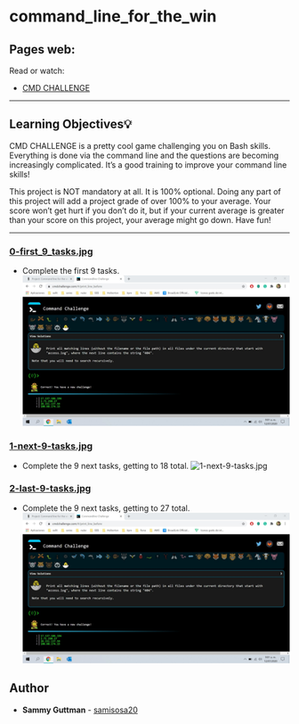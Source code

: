 # command_line_for_the_win

## Pages web:
Read or watch:
* [CMD CHALLENGE](https://cmdchallenge.com/)


---
## Learning Objectives:bulb:
CMD CHALLENGE is a pretty cool game challenging you on Bash skills. Everything is done via the command line and the questions are becoming increasingly complicated. It’s a good training to improve your command line skills!

This project is NOT mandatory at all. It is 100% optional. Doing any part of this project will add a project grade of over 100% to your average. Your score won’t get hurt if you don’t do it, but if your current average is greater than your score on this project, your average might go down. Have fun!

---

### [0-first_9_tasks.jpg](./0-first_9_tasks.jpg)
* Complete the first 9 tasks.
![0-first_9_tasks.jpg](https://github.com/samisosa20/holberton-system_engineering-devops/blob/master/command_line_for_the_win/0-first_9_tasks.jpg)

### [1-next-9-tasks.jpg](./1-next-9-tasks.jpg)
* Complete the 9 next tasks, getting to 18 total.
![1-next-9-tasks.jpg](https://raw.githubusercontent.com/samisosa20/repositorio/holberton-system_engineering-devops/blob/master/command_line_for_the_win/0-first_9_tasks.jpg)

### [2-last-9-tasks.jpg](./2-last-9-tasks.jpg)
* Complete the 9 next tasks, getting to 27 total.
![2-last-9-tasks.jpg](./2-last-9-tasks.jpg)

## Author
* **Sammy Guttman** - [samisosa20](https://github.com/samisosa20)
